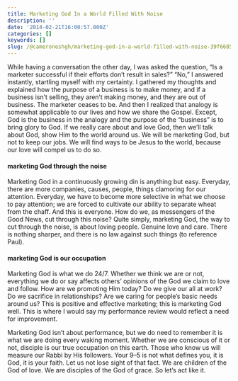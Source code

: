 ```yaml
---
title: Marketing God In a World Filled With Noise
description: ''
date: '2014-02-21T16:00:57.000Z'
categories: []
keywords: []
slug: /@cameroneshgh/marketing-god-in-a-world-filled-with-noise-39f66855d647
---
```


While having a conversation the other day, I was asked the question, “Is a marketer successful if their efforts don’t result in sales?” “No,” I answered instantly, startling myself with my certainty. I gathered my thoughts and explained how the purpose of a business is to make money, and if a business isn’t selling, they aren’t making money, and they are out of business. The marketer ceases to be. And then I realized that analogy is somewhat applicable to our lives and how we share the Gospel. Except, God is the business in the analogy and the purpose of the “business” is to bring glory to God. If we really care about and love God, then we’ll talk about God, show Him to the world around us. We will be marketing God, but not to keep our jobs. We will find ways to be Jesus to the world, because our love will compel us to do so.

#### marketing God through the noise

Marketing God in a continuously growing din is anything but easy. Everyday, there are more companies, causes, people, things clamoring for our attention. Everyday, we have to become more selective in what we choose to pay attention; we are forced to cultivate our ability to separate wheat from the chaff. And this is everyone. How do we, as messengers of the Good News, cut through this noise? Quite simply, marketing God, the way to cut through the noise, is about loving people. Genuine love and care. There is nothing sharper, and there is no law against such things (to reference Paul).

#### marketing God is our occupation

Marketing God is what we do 24/7. Whether we think we are or not, everything we do or say affects others’ opinions of the God we claim to love and follow. How are we promoting Him today? Do we give our all at work? Do we sacrifice in relationships? Are we caring for people’s basic needs around us? This is positive and effective marketing; this is marketing God well. This is where I would say my performance review would reflect a need for improvement.

Marketing God isn’t about performance, but we do need to remember it is what we are doing every waking moment. Whether we are conscious of it or not, disciple is our true occupation on this earth. Those who know us will measure our Rabbi by His followers. Your 9–5 is not what defines you, it is God, it is your faith. Let us not lose sight of that fact. We are children of the God of love. We are disciples of the God of grace. So let’s act like it.
